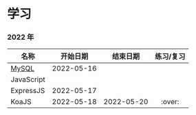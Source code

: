 # 学习

### 2022 年

| 名称                        |  开始日期  |  结束日期  | 练习/复习 |
| --------------------------- | :--------: | :--------: | :-------: |
| [MySQL](./db/atguigu_mysql) | 2022-05-16 |            |           |
| JavaScript                  |            |            |           |
| ExpressJS                   | 2022-05-17 |            |           |
| KoaJS                       | 2022-05-18 | 2022-05-20 |  :over:   |

